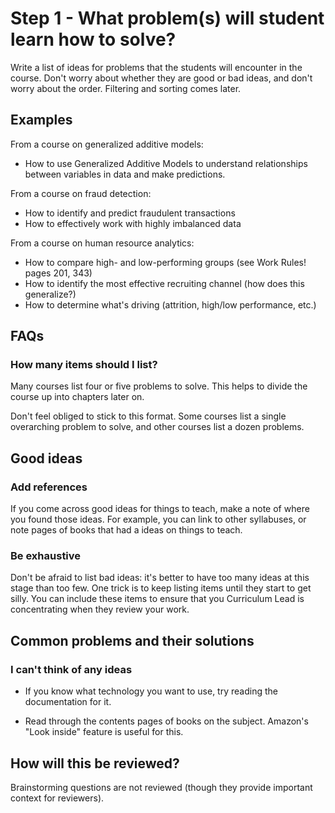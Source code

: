 # Step 1 - What problem(s) will student learn how to solve?

Write a list of ideas for problems that the students will encounter in the course. Don't worry about whether they are good or bad ideas, and don't worry about the order. Filtering and sorting comes later.


## Examples

From a course on generalized additive models:

- How to use Generalized Additive Models to understand relationships between variables in data and make predictions.

From a course on fraud detection:

- How to identify and predict fraudulent transactions
- How to effectively work with highly imbalanced data

From a course on human resource analytics:

- How to compare high- and low-performing groups (see Work Rules! pages 201, 343)
- How to identify the most effective recruiting channel (how does this generalize?)
- How to determine what's driving (attrition, high/low performance, etc.)


## FAQs

### How many items should I list?

Many courses list four or five problems to solve. This helps to divide the course up into chapters later on. 

Don't feel obliged to stick to this format. Some courses list a single overarching problem to solve, and other courses list a dozen problems. 


## Good ideas

### Add references

If you come across good ideas for things to teach, make a note of where you found those ideas. For example, you can link to other syllabuses, or note pages of books that had a ideas on things to teach.

### Be exhaustive

Don't be afraid to list bad ideas: it's better to have too many ideas at this stage than too few. One trick is to keep listing items until they start to get silly. You can include these items to ensure that you Curriculum Lead is concentrating when they review your work.


## Common problems and their solutions

### I can't think of any ideas

- If you know what technology you want to use, try reading the documentation for it.

- Read through the contents pages of books on the subject. Amazon's "Look inside" feature is useful for this.


## How will this be reviewed?

Brainstorming questions are not reviewed (though they provide important context for reviewers).

